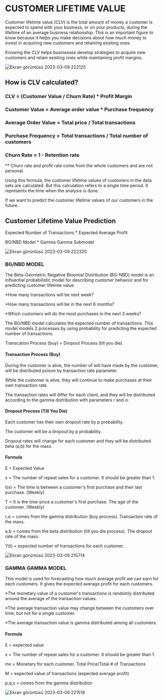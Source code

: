 # CUSTOMER LIFETIME VALUE 

Customer lifetime value (CLV) is the total amount of money a customer is expected to spend with your business, or on your products, during the lifetime of an average business relationship. This is an important figure to know because it helps you make decisions about how much money to invest in acquiring new customers and retaining existing ones.

Knowing the CLV helps businesses develop strategies to acquire new customers and retain existing ones while maintaining profit margins.

![Ekran görüntüsü 2023-03-09 222125](https://user-images.githubusercontent.com/121626776/224132103-2ef38215-9dfe-4746-b399-9f5df5302a22.png)

## How is CLV calculated?

### CLV = (Customer Value / Churn Rate) * Profit Margin
### Customer Value = Average order value * Purchase frequency
### Average Order Value = Total price / Total transactions
### Purchase Frequency = Total transactions / Total number of customers
### Churn Rate = 1 - Retention rate

** Churn rate and profit rate come from the whole customers and are not personal.

Using this formula, the customer lifetime values of customers in the data sets are calculated. But this calculation refers to a single time period. It represents the time when the analysis is done.

If we want to predict the customer lifetime values of our customers in the future..

## Customer Lifetime Value Prediction 

Expected Number of Transactions * Expected Average Profit

BG/NBD Model * Gamma Gamma Submodel 

![Ekran görüntüsü 2023-03-09 222320](https://user-images.githubusercontent.com/121626776/224132604-b2f2d904-cb1d-4f4a-bd8d-8ae3b0ffa07b.png)

### BG/NBD MODEL 

The Beta-Geometric Negative Binomial Distribution (BG-NBD) model is an influential probabilistic model for describing customer behavior and for predicting customer lifetime value.

*How many transactions will be next week?

*How many transactions will be in the next 6 months?

*Which customers will do the most purchases in the next 3 weeks?

The BG/NBD model calculates the expected number of transactions. This model models 2 processes by using probability for predicting the expected number of transactions.

Transcation Process (buy) + Dropout Process (till you die)

#### Transaction Process (Buy)

During the customer is alive, the number of will have made by the customer, will be distributed poison by transaction rate parameter.

While the customer is alive, they will continue to make purchases at their own transaction rate.

The transaction rates will differ for each client, and they will be distributed according to the gamma distribution with parameters r and α.

#### Dropout Process (Till You Die)

Each customer has their own dropout rate by p probability.

The customer will be a dropout by p probability.

Dropout rates will change for each customer and they will be distributed beta (a,b) for the mass.


#### Formula

E = Expected Value

x = The number of repeat sales for a customer. It should be greater than 1.

t(x) = The time is between a customer's first purchase and their last purchase. (Weekly)

T = It is the time since a customer's first purchase. The age of the customer. (Weekly)

r,α = comes from the gamma distribution (buy process). Transaction rate of the mass.

a,b = comes from the beta distribution (till you die process). The dropout rate of the mass.

Y(t) = expected number of transactions for each customer.


![Ekran görüntüsü 2023-03-09 215714](https://user-images.githubusercontent.com/121626776/224131310-c47094df-4cde-4d8e-88e2-41c35a9c1236.png)


### GAMMA GAMMA MODEL

 This model is used for forecasting how much average profit we can earn for each customers. It gives the expected average profit for each customers.
 
*The monetary value of a customer's transactions is randomly distributed around the average of the transaction values.

*The average transaction value may change between the customers over time, but not for a single customer.

*The average transaction value is gamma distributed among all customers.

#### Formula

E = expected value

x = The number of repeat sales for a customer. It should be greater than 1.

mx = Monetary for each customer. Total Price/Total # of Transactions

M = expected value of transactions (expected average profit)

p,q,γ = comes from the gamma distribution

![Ekran görüntüsü 2023-03-09 221519](https://user-images.githubusercontent.com/121626776/224131338-75b27bf2-6e9c-4665-bbe1-d0b295139366.png)


 
